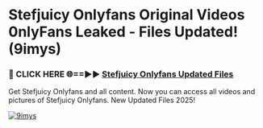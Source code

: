 # Stefjuicy Onlyfans Original Videos 0nlyFans Leaked - Files Updated! (9imys)

<h3>🔴 CLICK HERE 🌐==►► <a href="https://tinyurl.com/2wckxsce" rel="nofollow">Stefjuicy Onlyfans Updated Files</a></h3>

Get Stefjuicy Onlyfans and all content. Now you can access all videos and pictures of Stefjuicy Onlyfans. New Updated Files 2025!

[![9imys](https://i.imgur.com/AFduVYN.gif)](https://tinyurl.com/2wckxsce)
